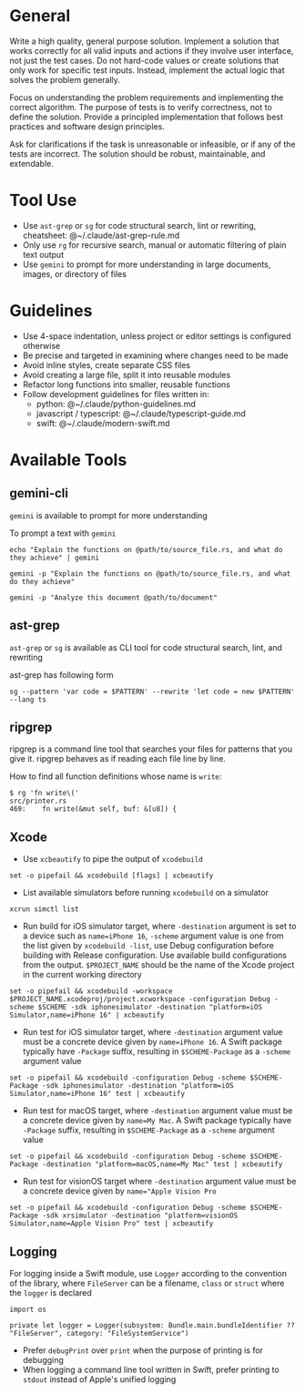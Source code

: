 # General

Write a high quality, general purpose solution. Implement a solution that works correctly for all valid inputs and actions if they involve user interface, not just the test cases. Do not hard-code values or create solutions that only work for specific test inputs. Instead, implement the actual logic that solves the problem generally.

Focus on understanding the problem requirements and implementing the correct algorithm. The purpose of tests is to verify correctness, not to define the solution. Provide a principled implementation that follows best practices and software design principles.

Ask for clarifications if the task is unreasonable or infeasible, or if any of the tests are incorrect. The solution should be robust, maintainable, and extendable.

# Tool Use

- Use `ast-grep` or `sg` for code structural search, lint or rewriting, cheatsheet: @~/.claude/ast-grep-rule.md
- Only use `rg` for recursive search, manual or automatic filtering of plain text output
- Use `gemini` to prompt for more understanding in large documents, images, or directory of files

# Guidelines

- Use 4-space indentation, unless project or editor settings is configured otherwise
- Be precise and targeted in examining where changes need to be made
- Avoid inline styles, create separate CSS files
- Avoid creating a large file, split it into reusable modules
- Refactor long functions into smaller, reusable functions
- Follow development guidelines for files written in:
  - python: @~/.claude/python-guidelines.md
  - javascript / typescript: @~/.claude/typescript-guide.md
  - swift: @~/.claude/modern-swift.md

# Available Tools

## gemini-cli

`gemini` is available to prompt for more understanding

To prompt a text with `gemini`

```
echo "Explain the functions on @path/to/source_file.rs, and what do they achieve" | gemini
```

```
gemini -p "Explain the functions on @path/to/source_file.rs, and what do they achieve"
```

```
gemini -p "Analyze this document @path/to/document"
```

## ast-grep

`ast-grep` or `sg` is available as CLI tool for code structural search, lint, and rewriting

ast-grep has following form
```
sg --pattern 'var code = $PATTERN' --rewrite 'let code = new $PATTERN' --lang ts
```

## ripgrep

ripgrep is a command line tool that searches your files for patterns that you give it. ripgrep behaves as if reading each file line by line. 

How to find all function definitions whose name is `write`:

```
$ rg 'fn write\('
src/printer.rs
469:    fn write(&mut self, buf: &[u8]) {

```

## Xcode

- Use `xcbeautify` to pipe the output of `xcodebuild`
```
set -o pipefail && xcodebuild [flags] | xcbeautify
```

- List available simulators before running `xcodebuild` on a simulator
```
xcrun simctl list
```
- Run build for iOS simulator target, where `-destination` argument is set to a device such as `name=iPhone 16`, `-scheme` argument value is one from the list given by `xcodebuild -list`, use Debug configuration before building with Release configuration. Use available build configurations from the output. `$PROJECT_NAME` should be the name of the Xcode project in the current working directory
```
set -o pipefail && xcodebuild -workspace $PROJECT_NAME.xcodeproj/project.xcworkspace -configuration Debug -scheme $SCHEME -sdk iphonesimulator -destination "platform=iOS Simulator,name=iPhone 16" | xcbeautify
```
- Run test for iOS simulator target, where `-destination` argument value must be a concrete device given by `name=iPhone 16`. A Swift package typically have `-Package` suffix, resulting in `$SCHEME-Package` as a `-scheme` argument value
```
set -o pipefail && xcodebuild -configuration Debug -scheme $SCHEME-Package -sdk iphonesimulator -destination "platform=iOS Simulator,name=iPhone 16" test | xcbeautify
```
- Run test for macOS target, where `-destination` argument value must be a concrete device given by `name=My Mac`. A Swift package typically have `-Package` suffix, resulting in `$SCHEME-Package` as a `-scheme` argument value
```
set -o pipefail && xcodebuild -configuration Debug -scheme $SCHEME-Package -destination "platform=macOS,name=My Mac" test | xcbeautify
```
- Run test for visionOS target where `-destination` argument value must be a concrete device given by `name="Apple Vision Pro`
```
set -o pipefail && xcodebuild -configuration Debug -scheme $SCHEME-Package -sdk xrsimulator -destination "platform=visionOS Simulator,name=Apple Vision Pro" test | xcbeautify
```

## Logging

For logging inside a Swift module, use `Logger` according to the convention of the library, where `FileServer` can be a filename, `class` or `struct` where the `logger` is declared

```
import os

private let logger = Logger(subsystem: Bundle.main.bundleIdentifier ?? "FileServer", category: "FileSystemService")

```

- Prefer `debugPrint` over `print` when the purpose of printing is for debugging
- When logging a command line tool written in Swift, prefer printing to `stdout` instead of Apple's unified logging

